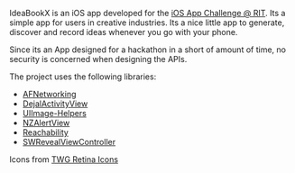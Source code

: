 IdeaBookX is an iOS app developed for the [iOS App Challenge @ RIT](http://ritios.challengepost.com/submissions/20567-ideabookx). Its a simple app for users in creative industries. Its a nice little app to generate, discover and record ideas whenever you go with your phone.

Since its an App designed for a hackathon in a short of amount of time, no security is concerned when designing the APIs.

The project uses the following libraries:  

* [AFNetworking](https://github.com/AFNetworking/AFNetworking)			
* [DejalActivityView](https://github.com/Dejal/DejalActivityView)
* [UIImage-Helpers](https://github.com/NZN/UIImage-Helpers)
* [NZAlertView](https://github.com/NZN/NZAlertView)
* [Reachability](https://github.com/tonymillion/Reachability)
* [SWRevealViewController](https://github.com/John-Lluch/SWRevealViewController)

Icons from [TWG Retina Icons](http://blog.twg.ca/2010/11/retina-display-icon-set/)